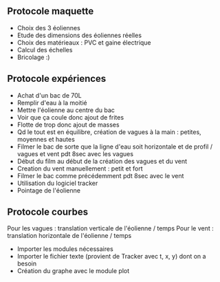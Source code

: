 ## Protocole maquette

- Choix des 3 éoliennes
- Etude des dimensions des éoliennes réelles
- Choix des matérieaux : PVC et gaine électrique
- Calcul des échelles
- Bricolage :)

## Protocole expériences

- Achat d'un bac de 70L
- Remplir d'eau à la moitié
- Mettre l'éolienne au centre du bac
- Voir que ça coule donc ajout de frites
- Flotte de trop donc ajout de masses
- Qd le tout est en équilibre, création de vagues à la main : petites, moyennes et hautes 
- Filmer le bac de sorte que la ligne d'eau soit horizontale et de profil / vagues et vent pdt 8sec avec les vagues 
- Début du film au début de la création des vagues et du vent 
- Creation du vent manuellement : petit et fort
- Filmer le bac comme précédemment pdt 8sec avec le vent
- Utilisation du logiciel tracker
- Pointage de l'éolienne 

## Protocole courbes

Pour les vagues : translation verticale de l'éolienne / temps
Pour le vent : translation horizontale de l'éolienne / temps

- Importer les modules nécessaires
- Importer le fichier texte (provient de Tracker avec t, x, y) dont on a besoin
- Création du graphe avec le module plot 
